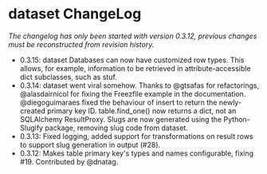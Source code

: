 # dataset ChangeLog

*The changelog has only been started with version 0.3.12, previous
changes must be reconstructed from revision history.*

* 0.3.15: dataset Databases can now have customized row types.
  This allows, for example, information to be retrieved in 
  attribute-accessible dict subclasses, such as stuf.
* 0.3.14: dataset went viral somehow. Thanks to @gtsafas for
  refactorings, @alasdairnicol for fixing the Freezfile example in 
  the documentation. @diegoguimaraes fixed the behaviour of insert to
  return the newly-created primary key ID. table.find_one() now
  returns a dict, not an SQLAlchemy ResultProxy. Slugs are now generated
  using the Python-Slugify package, removing slug code from dataset. 
* 0.3.13: Fixed logging, added support for transformations on result
  rows to support slug generation in output (#28).
* 0.3.12: Makes table primary key's types and names configurable, fixing
  #19. Contributed by @dnatag.
